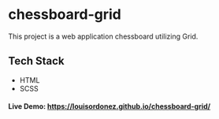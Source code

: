 # chessboard-grid
This project is a web application chessboard utilizing Grid.

## Tech Stack
- HTML
- SCSS

#### Live Demo: https://louisordonez.github.io/chessboard-grid/
